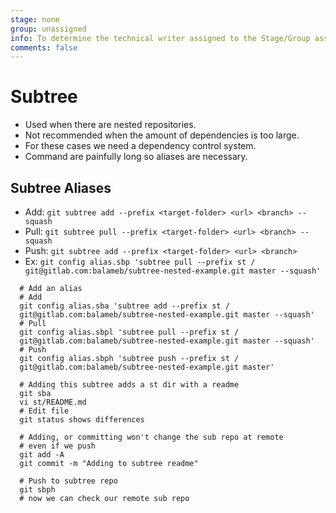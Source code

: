 ```yaml
---
stage: none
group: unassigned
info: To determine the technical writer assigned to the Stage/Group associated with this page, see https://about.gitlab.com/handbook/engineering/ux/technical-writing/#assignments
comments: false
---
```


# Subtree

- Used when there are nested repositories.
- Not recommended when the amount of dependencies is too large.
- For these cases we need a dependency control system.
- Command are painfully long so aliases are necessary.

## Subtree Aliases

- Add: `git subtree add --prefix <target-folder> <url> <branch> --squash`
- Pull: `git subtree pull --prefix <target-folder> <url> <branch> --squash`
- Push: `git subtree add --prefix <target-folder> <url> <branch>`
- Ex: `git config alias.sbp 'subtree pull --prefix st /
  git@gitlab.com:balameb/subtree-nested-example.git master --squash'`

```shell
  # Add an alias
  # Add
  git config alias.sba 'subtree add --prefix st /
  git@gitlab.com:balameb/subtree-nested-example.git master --squash'
  # Pull
  git config alias.sbpl 'subtree pull --prefix st /
  git@gitlab.com:balameb/subtree-nested-example.git master --squash'
  # Push
  git config alias.sbph 'subtree push --prefix st /
  git@gitlab.com:balameb/subtree-nested-example.git master'

  # Adding this subtree adds a st dir with a readme
  git sba
  vi st/README.md
  # Edit file
  git status shows differences

```

```shell
  # Adding, or committing won't change the sub repo at remote
  # even if we push
  git add -A
  git commit -m "Adding to subtree readme"

  # Push to subtree repo
  git sbph
  # now we can check our remote sub repo
```
